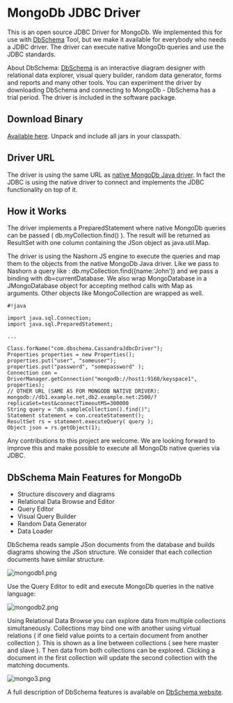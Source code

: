 # MongoDb JDBC Driver

This is an open source JDBC Driver for MongoDb. We implemented this for use with [DbSchema](http://www.dbschema.com) Tool, but we make it available for everybody who needs a JDBC driver. The driver can execute native MongoDb queries and use the JDBC standards.

About DbSchema: [DbSchema](http://www.dbschema.com)  is an interactive diagram designer with relational data explorer, visual query builder, random data generator, forms and reports and many other tools. You can experiment the driver by downloading DbSchema and connecting to MongoDb - DbSchema has a trial period. The driver is included in the software package.

## Download Binary

[Available here](http://www.dbschema.com/jdbc-drivers/MongoDbJdbcDriver.zip). Unpack and include all jars in your classpath. 

## Driver URL

The driver is using the same URL as [native MongoDb Java driver](https://docs.mongodb.com/manual/reference/connection-string/). In fact the JDBC is using the native driver to connect and implements the JDBC functionality on top of it.

## How it Works

The driver implements a PreparedStatement where native MongoDb queries can be passed ( db.myCollection.find() ).
The result will be returned as ResultSet with one column containing the JSon object as java.util.Map.

The driver is using the Nashorn JS engine to execute the queries and map them to the objects from the native MongoDb Java driver.
Like we pass to Nashorn a query like : db.myCollection.find({name:'John')) and we pass a binding with db=currentDatabase.
We also wrap MongoDatabase in a JMongoDatabase object for accepting method calls with Map as arguments.
Other objects like MongoCollection are wrapped as well.


```
#!java

import java.sql.Connection;
import java.sql.PreparedStatement;

...

Class.forName("com.dbschema.CassandraJdbcDriver");
Properties properties = new Properties();
properties.put("user", "someuser");
properties.put("password", "somepassword" );
Connection con = DriverManager.getConnection("mongodb://host1:9160/keyspace1", properties);
// OTHER URL (SAME AS FOR MONGODB NATIVE DRIVER): mongodb://db1.example.net,db2.example.net:2500/?replicaSet=test&connectTimeoutMS=300000
String query = "db.sampleCollection().find()";
Statement statement = con.createStatement();
ResultSet rs = statement.executeQuery( query );
Object json = rs.getObject(1);

```

Any contributions to this project are welcome.
We are looking forward to improve this and make possible to execute all MongoDb native queries via JDBC.


## DbSchema Main Features for MongoDb

* Structure discovery and diagrams 
* Relational Data Browse and Editor
* Query Editor
* Visual Query Builder
* Random Data Generator
* Data Loader
 

DbSchema reads sample JSon documents from the database and builds diagrams showing the JSon structure. We consider that each collection documents have similar structure.

![mongodb1.png](https://bitbucket.org/repo/BELRaG/images/282491526-mongodb1.png)

Use the Query Editor to edit and execute MongoDb queries in the native language:

![mongodb2.png](https://bitbucket.org/repo/BELRaG/images/2249668125-mongodb2.png)


Using Relational Data Browse you can explore data from multiple collections simultaneously. 
Collections may bind one with another using virtual relations ( if one field value points to a certain document from another collection ). 
This is shown as a line between collections ( see here master and slave ). T
hen data from both collections can be explored. Clicking a document in the first collection will update the second collection with the matching documents.

![mongo3.png](https://bitbucket.org/repo/BELRaG/images/2228714881-mongo3.png)

A full description of DbSchema features is available on [DbSchema website](http://www.dbschema.com/mongodb-tool.html).